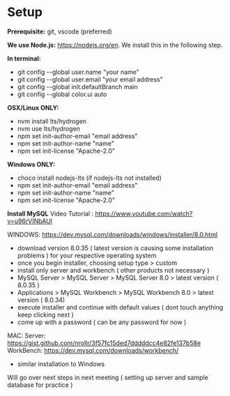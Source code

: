 # Setup

**Prerequisite:** git, vscode (preferred)

**We use Node.js:** https://nodejs.org/en. We install this in the following step.

**In terminal:**

- git config --global user.name "your name"
- git config --global user.email "your email address"
- git config --global init.defaultBranch main
- git config --global color.ui auto

**OSX/Linux ONLY:**

- nvm install lts/hydrogen
- nvm use lts/hydrogen
- npm set init-author-email "email address"
- npm set init-author-name "name"
- npm set init-license "Apache-2.0"

**Windows ONLY:**

- choco install nodejs-lts (if nodejs-lts not installed)
- npm set init-author-email "email address"
- npm set init-author-name "name"
- npm set init-license "Apache-2.0"

**Install MySQL**
Video Tutorial : https://www.youtube.com/watch?v=u96rVINbAUI

WINDOWS: https://dev.mysql.com/downloads/windows/installer/8.0.html

- download version 8.0.35 ( latest version is causing some installation problems ) for your respective operating system
- once you begin installer, choosing setup type > custom
- install only server and workbench ( other products not necessary )
- MySQL Server > MySQL Server > MySQL Server 8.0 > latest version ( 8.0.35 )
- Applications > MySQL Workbench > MySQL Workbench 8.0 > latest version ( 8.0.34)
- execute installer and continue with default values ( dont touch anything keep clicking next )
- come up with a password ( can be any password for now )

MAC:
Server: https://gist.github.com/nrollr/3f57fc15ded7dddddcc4e82fe137b58e
WorkBench: https://dev.mysql.com/downloads/workbench/

- similar installation to Windows

Will go over next steps in next meeting ( setting up server and sample database for practice )
